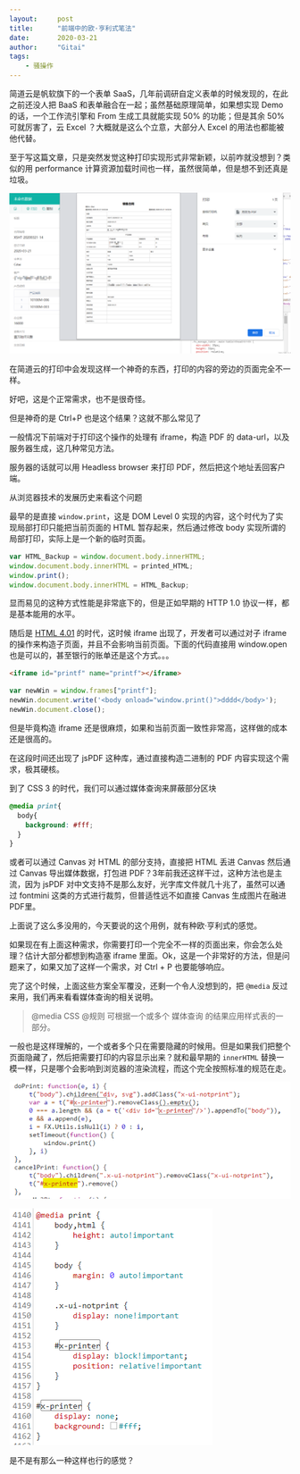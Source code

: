 ```yaml
---
layout:     post
title:      "前端中的欧·亨利式笔法"
date:       2020-03-21
author:     "Gitai"
tags:
	- 骚操作
---
```


简道云是帆软旗下的一个表单 SaaS，几年前调研自定义表单的时候发现的，在此之前还没人把 BaaS 和表单融合在一起；虽然基础原理简单，如果想实现 Demo 的话，一个工作流引擎和 From 生成工具就能实现 50% 的功能；但是其余 50% 可就厉害了，云 Excel ？大概就是这么个立意，大部分人 Excel 的用法也都能被他代替。

至于写这篇文章，只是突然发觉这种打印实现形式非常新颖，以前咋就没想到？类似的用 performance 计算资源加载时间也一样，虽然很简单，但是想不到还真是垃圾。

<!-- more -->

![image-20200321155157391](./2020-03-21-jiandaoyun.assets/image-20200321155157391.png)

在简道云的打印中会发现这样一个神奇的东西，打印的内容的旁边的页面完全不一样。

好吧，这是个正常需求，也不是很奇怪。

但是神奇的是 Ctrl+P 也是这个结果？这就不那么常见了

一般情况下前端对于打印这个操作的处理有 iframe，构造 PDF 的 data-url，以及服务器生成，这几种常见方法。

服务器的话就可以用 Headless browser 来打印 PDF，然后把这个地址丢回客户端。

从浏览器技术的发展历史来看这个问题

最早的是直接 `window.print`，这是 DOM Level 0 实现的内容，这个时代为了实现局部打印只能把当前页面的 HTML 暂存起来，然后通过修改 body 实现所谓的局部打印，实际上是一个新的临时页面。

```js
var HTML_Backup = window.document.body.innerHTML;
window.document.body.innerHTML = printed_HTML;
window.print();
window.document.body.innerHTML = HTML_Backup;
```

显而易见的这种方式性能是非常底下的，但是正如早期的 HTTP 1.0 协议一样，都是基本能用的水平。

随后是 [HTML 4.01](https://www.w3.org/TR/html401/present/frames.html#h-16.5) 的时代，这时候 iframe 出现了，开发者可以通过对子 iframe 的操作来构造子页面，并且不会影响当前页面。下面的代码直接用 window.open 也是可以的，甚至银行的账单还是这个方式。。。

```html
<iframe id="printf" name="printf"></iframe>
```

```js
var newWin = window.frames["printf"];
newWin.document.write('<body onload="window.print()">dddd</body>');
newWin.document.close();
```

但是毕竟构造 iframe 还是很麻烦，如果和当前页面一致性非常高，这样做的成本还是很高的。

在这段时间还出现了 jsPDF 这种库，通过直接构造二进制的 PDF 内容实现这个需求，极其硬核。

到了 CSS 3 的时代，我们可以通过媒体查询来屏蔽部分区块

```css
@media print{
  body{
    background: #fff;
  }
}
```

或者可以通过 Canvas 对 HTML 的部分支持，直接把 HTML 丢进 Canvas 然后通过 Canvas 导出媒体数据，打包进 PDF？3年前我还这样干过，这种方法也是主流，因为 jsPDF 对中文支持不是那么友好，光字库文件就几十兆了，虽然可以通过 fontmini 这类的方式进行裁剪，但普适性远不如直接 Canvas 生成图片在融进 PDF里。

上面说了这么多没用的，今天要说的这个用例，就有种欧·亨利式的感觉。

如果现在有上面这种需求，你需要打印一个完全不一样的页面出来，你会怎么处理？估计大部分都想到构造塞 iframe 里面。Ok，这是一个非常好的方法，但是问题来了，如果又加了这样一个需求，对 Ctrl + P 也要能够响应。

完了这个时候，上面这些方案全军覆没，还剩一个令人没想到的，把 `@media` 反过来用，我们再来看看媒体查询的相关说明。

>  @media CSS @规则 可根据一个或多个 媒体查询 的结果应用样式表的一部分。

一般也是这样理解的，一个或者多个只在需要隐藏的时候用。但是如果我们把整个页面隐藏了，然后把需要打印的内容显示出来？就和最早期的 `innerHTML` 替换一模一样，只是哪个会影响到浏览器的渲染流程，而这个完全按照标准的规范在走。

![image-20200321163320760](./2020-03-21-jiandaoyun.assets/image-20200321163320760.png)

![image-20200321163700415](./2020-03-21-jiandaoyun.assets/image-20200321163700415.png)

是不是有那么一种这样也行的感觉？